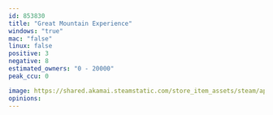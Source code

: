 ```yaml
---
id: 853830
title: "Great Mountain Experience"
windows: "true"
mac: "false"
linux: false
positive: 3
negative: 8
estimated_owners: "0 - 20000"
peak_ccu: 0

image: https://shared.akamai.steamstatic.com/store_item_assets/steam/apps/853830/header.jpg?t=1527814745
opinions:
---
```


